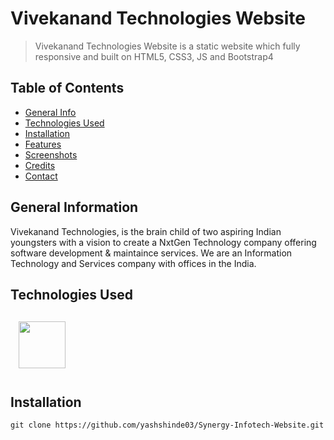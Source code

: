 # Vivekanand Technologies Website
>Vivekanand Technologies Website is a static website which fully responsive and built on HTML5, CSS3, JS and Bootstrap4
## Table of Contents
* [General Info](#general-information)
* [Technologies Used](#technologies-used)
* [Installation](#Installation)
* [Features](#features)
* [Screenshots](#screenshots)
* [Credits](#Credits)
* [Contact](#contact)

## General Information
Vivekanand Technologies, is the brain child of two aspiring Indian youngsters with a vision to create a NxtGen Technology company offering software development & maintaince services. We are an Information Technology and Services company with offices in the India.

## Technologies Used
<a href="https://developer.mozilla.org/en-US/docs/Web/"><img src="https://user-images.githubusercontent.com/83110202/179349420-fefeff4b-952c-4fa5-82e5-81a84f9b00ce.png" height=75 style="padding: 2.5% 2.5%"></a>

## Installation
```git clone https://github.com/yashshinde03/Synergy-Infotech-Website.git```

